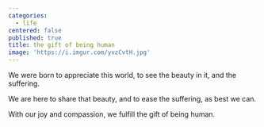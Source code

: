 ```yaml
---
categories:
  - life
centered: false
published: true
title: the gift of being human
image: 'https://i.imgur.com/yvzCvtH.jpg'
---
```

We were born
to appreciate this world,
to see the beauty in it, 
and the suffering.

We are here
to share that beauty,
and to ease the suffering,
as best we can.

With our joy
and compassion,
we fulfill the gift
of being human.
